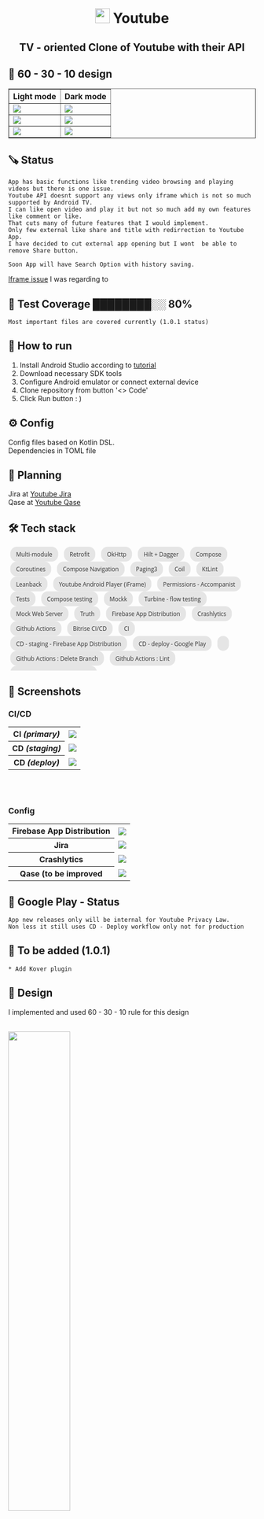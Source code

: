 # <center><img src= "https://freepngimg.com/download/youtube/77699-classic-icons-youtube-computer-logo-icon.png" style="width:30px; height:30px" /> Youtube </center>

## <center>TV - oriented Clone of Youtube with their API </center>

## 🧪 60 - 30 - 10 design

<table border="1">
<thead>
  <tr>
    <th>Light mode</th>
    <th>Dark mode</th>
  </tr>
</thead>
<tbody>
  <tr>
    <td><img  src="readme_assets/loading_screen_light.png" /></td>
    <td><img  src="readme_assets/loading_screen_dark.png" /></td>
  </tr>
  <tr>
    <td><img  src="readme_assets/loaded_popular_screen_light.png" /></td>
    <td><img  src="readme_assets/loaded_popular_screen_dark.png" /></td>
  </tr>
<tr>
    <td><img  src="readme_assets/player_screen_light.png"  /></td>
    <td><img  src="readme_assets/player_screen_dark.png" /></td>
</tr>
</tbody>
</table>

## 🪚 Status

    App has basic functions like trending video browsing and playing videos but there is one issue.
    Youtube API doesnt support any views only iframe which is not so much supported by Android TV.
    I can like open video and play it but not so much add my own features like comment or like.
    That cuts many of future features that I would implement.
    Only few external like share and title with redirrection to Youtube App.
    I have decided to cut external app opening but I wont  be able to remove Share button.

    Soon App will have Search Option with history saving.

[Iframe issue](https://stackoverflow.com/questions/9640265/problems-giving-focus-to-an-iframe-on-smart-tv)
I was regarding to

## 🎯​ Test Coverage ████████░░ 80%

    Most important files are covered currently (1.0.1 status)

## 📱 How to run

1. Install Android Studio according
   to [tutorial](https://developer.android.com/studio?gclid=CjwKCAjwnOipBhBQEiwACyGLukOqCPF7rjbRbw2zo-hldBEOSCVk0P0B1bFUCJjxdKyi6zGc3daUzhoCwSkQAvD_BwE&gclsrc=aw.ds)
2. Download necessary SDK tools
3. Configure Android emulator or connect external device
4. Clone repository from button '<> Code'
5. Click Run button : )

## ⚙️ Config

Config files based on Kotlin DSL. <br/>
Dependencies in TOML file

## 🤔​ Planning

Jira
at [Youtube Jira](https://mobile-pablo.atlassian.net/jira/software/c/projects/YTV/boards/5) <br/>
Qase at [Youtube Qase](https://app.qase.io/project/YTC) <br/>

## 🛠️​ Tech stack
<svg fill="none" viewBox="0 0 600 300" width="600" height="300" xmlns="http://www.w3.org/2000/svg">
  <foreignObject width="100%" height="100%">
    <div xmlns="http://www.w3.org/1999/xhtml">
      <style>
        .chip{
            display: inline-flex;
            flex-direction: row;
            background-color: #e5e5e5;
            border: none;
            cursor: default;
            height: 36px;
            outline: none;
            padding: 0 ;
            margin : 0 5px;
            font-size: 14px;
            color: #333333;
            font-family:"Open Sans", sans-serif;
            white-space: nowrap;
            align-items: center;
            border-radius: 16px;
            vertical-align: middle;
            text-decoration: none;
            justify-content: center;
        }
        .chip-content{
        cursor: inherit;
        display: flex;
        align-items: center;
        user-select: none;
        white-space: nowrap;
        padding: 0px 14px;
        }
        </style>
        <div class="chip">
          <div class="chip-content">Multi-module</div>
        </div>
        <div class="chip">
          <div class="chip-content">Retrofit</div>
        </div>
        <div class="chip">
          <div class="chip-content">OkHttp</div>
        </div>
        <div class="chip">
          <div class="chip-content">Hilt + Dagger</div>
        </div>
        <div class="chip">
          <div class="chip-content">Compose</div>
        </div>
        <div class="chip">
          <div class="chip-content">Coroutines</div>
        </div>
        <div class="chip">
          <div class="chip-content">Compose Navigation</div>
        </div>
        <div class="chip">
          <div class="chip-content">Paging3</div>
        </div>
        <div class="chip">
          <div class="chip-content">Coil</div>
        </div>
        <div class="chip">
          <div class="chip-content">KtLint</div>
        </div>
        <div class="chip">
          <div class="chip-content">Leanback</div>
        </div>
        <div class="chip">
          <div class="chip-content">Youtube Android Player (iFrame)</div>
        </div>
        <div class="chip">
          <div class="chip-content">Permissions - Accompanist</div>
        </div>
        <div class="chip">
          <div class="chip-content">Tests</div>
        </div>
        <div class="chip">
          <div class="chip-content">Compose testing</div>
        </div>
        <div class="chip">
          <div class="chip-content">Mockk</div>
        </div>
        <div class="chip">
          <div class="chip-content">Turbine - flow testing</div>
        </div>
        <div class="chip">
          <div class="chip-content">Mock Web Server</div>
        </div>
        <div class="chip">
          <div class="chip-content">Truth</div>
        </div>
        <div class="chip">
          <div class="chip-content">Firebase App Distribution</div>
        </div>
        <div class="chip">
          <div class="chip-content">Crashlytics</div>
        </div>
        <div class="chip">
          <div class="chip-content">Github Actions</div>
        </div>
        <div class="chip">
          <div class="chip-content">Bitrise CI/CD</div>
        </div>
        <div class="chip">
          <div class="chip-content">CI</div>
        </div>
        <div class="chip">
          <div class="chip-content">CD - staging - Firebase App Distribution </div>
        </div>
        <div class="chip">
          <div class="chip-content">CD - deploy - Google Play </div>
        </div>
        <div class="chip">
          <div class="chip-content"></div>
        </div>
        <div class="chip">
          <div class="chip-content">Github Actions : Delete Branch</div>
        </div>
        <div class="chip">
          <div class="chip-content">Github Actions : Lint</div>
        </div>
        <div class="chip">
          <div class="chip-content">Github Actions : Stale issues</div>
        </div>
    </div>
  </foreignObject>
</svg>

## 📸 Screenshots

<h3><b>CI/CD</b></h3>
<table>
<tbody>
  <tr>
    <th><b>CI</b> <i>(primary)</i></th>
    <th><img  src="readme_assets/bitrise_ci_primary.png" /></th>
  </tr>
  <tr>
    <th><b>CD</b> <i>(staging)</i></th>
    <td><img  src="readme_assets/bitrise_cd_staging.png" /> </td>
  </tr>
  <tr>
    <th><b>CD</b> <i>(deploy)</i></th>
    <td><div> <img  src="readme_assets/bitrise_cd_deploy.png" /> </div></td>
  </tr>
</tbody>
</table>

<br/><br/>

<h3><b>Config</b></h3>
<table>
<tbody>
  <tr>
    <th>Firebase App Distribution</th>
    <th><img  src="readme_assets/firebase_app_distribution.png" /></th>
  </tr>
  <tr>
    <th>Jira</th>
    <td><img  src="readme_assets/jira_kanban.png" /></td>
  </tr>
  <tr>
    <th>Crashlytics</th>
    <td><img  src="readme_assets/crashlytics.png" /></td>
  </tr>
  <tr>
    <th>Qase (to be improved</th>
    <td><img  src="readme_assets/qase_suites.png" /></td>
  </tr>
</tbody>
</table>

## 🙊​ Google Play - Status

    App new releases only will be internal for Youtube Privacy Law.
    Non less it still uses CD - Deploy workflow only not for production

## ​🔗​ To be added (1.0.1)

    * Add Kover plugin

## 🫧​ Design

I implemented and used 60 - 30 - 10 rule for this design
<br/><br/>

<img  width = "50%" src="https://cdn.dribbble.com/users/2248264/screenshots/4552223/media/5ee3ff95aa8d67a446556a3ff15e8001.jpg?resize=800x600&vertical=center"/> <br/>

Implementation based
on [Youtube TV Design](https://dribbble.com/shots/4552223-YouTube-TV-App-Redsign)
